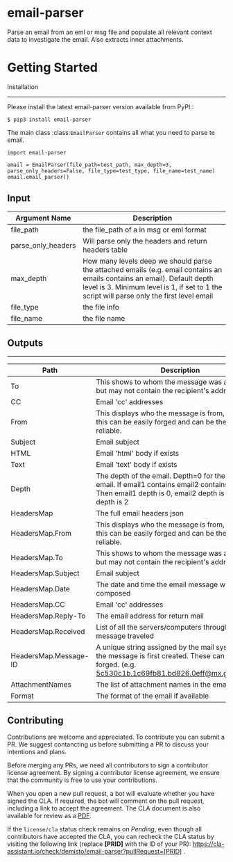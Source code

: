 # email-parser
Parse an email from an eml or msg file and populate all relevant context data to investigate the email. Also extracts inner attachments.

Getting Started
===============

Installation
************

Please install the latest email-parser version available from PyPI::

    $ pip3 install email-parser

The main class :class:`EmailParser` contains all what you need to parse te email.

    import email-parser

    email = EmailParser(file_path=test_path, max_depth=3, parse_only_headers=False, file_type=test_type, file_name=test_name)
    email.email_parser()

## Input

| **Argument Name** | **Description** |
| --- | --- |
| file_path | the file_path of a in msg or eml format |
| parse_only_headers | Will parse only the headers and return headers table |
| max_depth | How many levels deep we should parse the attached emails \(e.g. email contains an emails contains an email\). Default depth level is 3. Minimum level is 1, if set to 1 the script will parse only the first level email |
| file_type | the file info |
| file_name | the file name |

## Outputs
---

| **Path** | **Description** | **Type** |
| --- | --- | --- |
| To | This shows to whom the message was addressed, but may not contain the recipient's address. | string |
| CC | Email 'cc' addresses | string |
| From | This displays who the message is from, however, this can be easily forged and can be the least reliable. | string |
| Subject | Email subject | string |
| HTML | Email 'html' body if exists | string |
| Text | Email 'text' body if exists | string |
| Depth | The depth of the email. Depth=0 for the first level email. If email1 contains email2 contains email3. Then email1 depth is 0, email2 depth is 1, email3 depth is 2 | number |
| HeadersMap | The full email headers json | Unknown |
| HeadersMap.From | This displays who the message is from, however, this can be easily forged and can be the least reliable. | Unknown |
| HeadersMap.To | This shows to whom the message was addressed, but may not contain the recipient's address. | Unknown |
| HeadersMap.Subject | Email subject | String |
| HeadersMap.Date | The date and time the email message was composed | Unknown |
| HeadersMap.CC | Email 'cc' addresses | Unknown |
| HeadersMap.Reply-To | The email address for return mail | String |
| HeadersMap.Received | List of all the servers/computers through which the message traveled | String |
| HeadersMap.Message-ID | A unique string assigned by the mail system when the message is first created. These can easily be forged. \(e.g. 5c530c1b.1c69fb81.bd826.0eff@mx.google.com\) | String |
| AttachmentNames | The list of attachment names in the email | string |
| Format | The format of the email if available | string |

## Contributing
Contributions are welcome and appreciated. To contribute you can submit a PR. We suggest contancting us before submitting a PR to discuss your intentions and plans.

Before merging any PRs, we need all contributors to sign a contributor license agreement. By signing a contributor license agreement, we ensure that the community is free to use your contributions.

When you open a new pull request, a bot will evaluate whether you have signed the CLA. If required, the bot will comment on the pull request, including a link to accept the agreement. The CLA document is also available for review as a [PDF](https://github.com/demisto/content/blob/master/docs/cla.pdf).

If the `license/cla` status check remains on *Pending*, even though all contributors have accepted the CLA, you can recheck the CLA status by visiting the following link (replace **[PRID]** with the ID of your PR): https://cla-assistant.io/check/demisto/email-parser?pullRequest=[PRID] .
